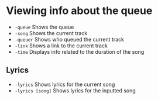 # Viewing info about the queue

* `-queue` Shows the queue
* `-song` Shows the current track
* `-queuer` Shows who queued the current track
* `-link` Shows a link to the current track
* `-time` Displays info related to the duration of the song

## Lyrics

* `-lyrics` Shows lyrics for the current song
* `-lyrics [song]` Shows lyrics for the inputted song
